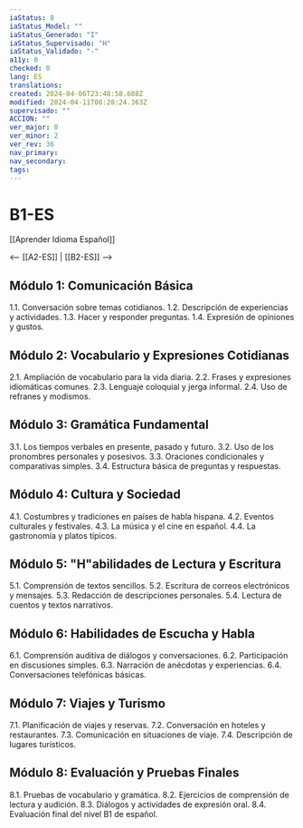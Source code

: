 ```yaml
---
iaStatus: 8
iaStatus_Model: ""
iaStatus_Generado: "I"
iaStatus_Supervisado: "H"
iaStatus_Validado: "-"
a11y: 0
checked: 0
lang: ES
translations: 
created: 2024-04-06T23:48:58.688Z
modified: 2024-04-11T08:28:24.363Z
supervisado: ""
ACCION: ""
ver_major: 0
ver_minor: 2
ver_rev: 36
nav_primary: 
nav_secondary: 
tags:
---
```

# B1-ES

[[Aprender Idioma Español]]

<-- [[A2-ES]] | [[B2-ES]] --> 

## Módulo 1: Comunicación Básica

1.1. Conversación sobre temas cotidianos.
1.2. Descripción de experiencias y actividades.
1.3. Hacer y responder preguntas.
1.4. Expresión de opiniones y gustos.

## Módulo 2: Vocabulario y Expresiones Cotidianas

2.1. Ampliación de vocabulario para la vida diaria.
2.2. Frases y expresiones idiomáticas comunes.
2.3. Lenguaje coloquial y jerga informal.
2.4. Uso de refranes y modismos.

## Módulo 3: Gramática Fundamental

3.1. Los tiempos verbales en presente, pasado y futuro.
3.2. Uso de los pronombres personales y posesivos.
3.3. Oraciones condicionales y comparativas simples.
3.4. Estructura básica de preguntas y respuestas.

## Módulo 4: Cultura y Sociedad

4.1. Costumbres y tradiciones en países de habla hispana.
4.2. Eventos culturales y festivales.
4.3. La música y el cine en español.
4.4. La gastronomía y platos típicos.

## Módulo 5: "H"abilidades de Lectura y Escritura

5.1. Comprensión de textos sencillos.
5.2. Escritura de correos electrónicos y mensajes.
5.3. Redacción de descripciones personales.
5.4. Lectura de cuentos y textos narrativos.

## Módulo 6: Habilidades de Escucha y Habla

6.1. Comprensión auditiva de diálogos y conversaciones.
6.2. Participación en discusiones simples.
6.3. Narración de anécdotas y experiencias.
6.4. Conversaciones telefónicas básicas.

## Módulo 7: Viajes y Turismo

7.1. Planificación de viajes y reservas.
7.2. Conversación en hoteles y restaurantes.
7.3. Comunicación en situaciones de viaje.
7.4. Descripción de lugares turísticos.

## Módulo 8: Evaluación y Pruebas Finales

8.1. Pruebas de vocabulario y gramática.
8.2. Ejercicios de comprensión de lectura y audición.
8.3. Diálogos y actividades de expresión oral.
8.4. Evaluación final del nivel B1 de español.


